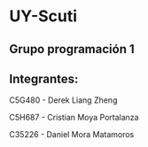 # UY-Scuti
## Grupo programación 1

## Integrantes:

C5G480 - Derek Liang Zheng

C5H687 - Cristian Moya Portalanza

C35226 - Daniel Mora Matamoros
